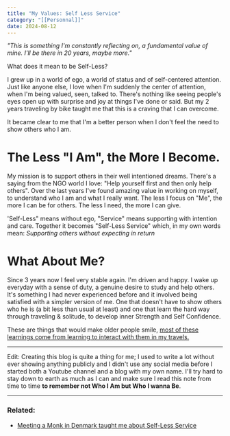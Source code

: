 ```yaml
---
title: "My Values: Self Less Service"
category: "[[Personnal]]"
date: 2024-08-12
---
```


*"This is something I'm constantly reflecting on, a fundamental value of mine. I'll be there in 20 years, maybe more."*

What does it mean to be Self-Less? 

I grew up in a world of ego, a world of status and of self-centered attention. Just like anyone else, I love when I'm suddenly the center of attention, when I'm being valued, seen, talked to. There's nothing like seeing people's eyes open up with surprise and joy at things I've done or said. But my 2 years traveling by bike taught me that this is a craving that I can overcome. 

It became clear to me that I'm a better person when I don't feel the need to show others who I am. 

# The Less "I Am", the More I Become.

My mission is to support others in their well intentioned dreams. There's a saying from the NGO world I love: "Help yourself first and then only help others". Over the last years I've found amazing value in working on myself, to understand who I am and what I really want. The less I focus on "Me", the more I can be for others. The less I need, the more I can give.

'Self-Less" means without ego, "Service" means supporting with intention and care. Together it becomes "Self-Less Service" which, in my own words mean: *Supporting others without expecting in return*


# What About Me?

Since 3 years now I feel very stable again. I'm driven and happy. I wake up everyday with a sense of duty, a genuine desire to study and help others. It's something I had never experienced before and it involved being satisfied with a simpler version of me. One that doesn't have to show others who he is (a bit less than usual at least) and one that learn the hard way through traveling & solitude, to develop inner Strength and Self Confidence.

These are things that would make older people smile, [most of these learnings come from learning to interact with them in my travels.](/notes/wiser-people)

---

Edit: Creating this blog is quite a thing for me; I used to write a lot without ever showing anything publicly and I didn't use any social media before I started both a Youtube channel and a blog with my own name. I'll try hard to stay down to earth as much as I can and make sure I read this note from time to time **to remember not Who I Am but Who I wanna Be**.


---
### Related:
- [Meeting a Monk in Denmark taught me about Self-Less Service](ananda-gaori)
